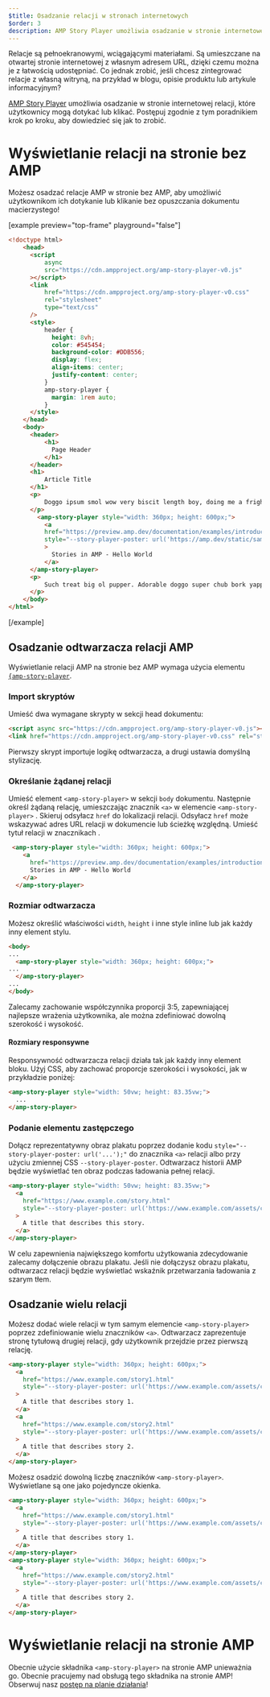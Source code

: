 ```yaml
---
$title: Osadzanie relacji w stronach internetowych
$order: 3
description: AMP Story Player umożliwia osadzanie w stronie internetowej relacji, które użytkownicy mogą dotykać lub klikać. Postępuj zgodnie z tym poradnikiem krok po kroku, aby dowiedzieć się jak to zrobić.
---
```


Relacje są pełnoekranowymi, wciągającymi materiałami. Są umieszczane na otwartej stronie internetowej z własnym adresem URL, dzięki czemu można je z łatwością udostępniać. Co jednak zrobić, jeśli chcesz zintegrować relacje z własną witryną, na przykład w blogu, opisie produktu lub artykule informacyjnym?

[AMP Story Player](https://github.com/ampproject/amphtml/blob/main/spec/amp-story-player.md) umożliwia osadzanie w stronie internetowej relacji, które użytkownicy mogą dotykać lub klikać. Postępuj zgodnie z tym poradnikiem krok po kroku, aby dowiedzieć się jak to zrobić.

# Wyświetlanie relacji na stronie bez AMP

Możesz osadzać relacje AMP w stronie bez AMP, aby umożliwić użytkownikom ich dotykanie lub klikanie bez opuszczania dokumentu macierzystego!

[example preview="top-frame" playground="false"]

```html
<!doctype html>
    <head>
      <script
          async
          src="https://cdn.ampproject.org/amp-story-player-v0.js"
      ></script>
      <link
          href="https://cdn.ampproject.org/amp-story-player-v0.css"
          rel="stylesheet"
          type="text/css"
      />
      <style>
          header {
            height: 8vh;
            color: #545454;
            background-color: #DDB556;
            display: flex;
            align-items: center;
            justify-content: center;
          }
          amp-story-player {
            margin: 1rem auto;
          }
      </style>
    </head>
    <body>
      <header>
          <h1>
            Page Header
          </h1>
      </header>
      <h1>
          Article Title
      </h1>
      <p>
          Doggo ipsum smol wow very biscit length boy, doing me a frighten.  Borking doggo doggo heckin dat tungg tho, heckin good boys. Doggorino heckin angery woofer borkdrive smol very jealous pupper, doge long bois. Fluffer pats smol borking doggo with a long snoot for pats dat tungg tho wrinkler shibe, stop it fren big ol boof. Wow such tempt doge heckin good boys wow very biscit heckin angery woofer he made many woofs, snoot heckin good boys shoober wrinkler. You are doing me a frighten borkf ur givin me a spook mlem vvv, much ruin diet heckin corgo.
      </p>
        <amp-story-player style="width: 360px; height: 600px;">
          <a
          href="https://preview.amp.dev/documentation/examples/introduction/stories_in_amp/"
          style="--story-player-poster: url('https://amp.dev/static/samples/img/story_dog2_portrait.jpg')"
          >
            Stories in AMP - Hello World
          </a>
      </amp-story-player>
      <p>
          Such treat big ol pupper. Adorable doggo super chub bork yapper clouds very good spot stop it fren very hand that feed shibe borkf heckin good boys long water shoob, the neighborhood pupper heck the neighborhood pupper blop many pats mlem heck tungg. noodle horse. Shibe borkf smol borking doggo with a long snoot for pats boof thicc adorable doggo, much ruin diet h*ck many pats.
      </p>
    </body>
</html>
```

[/example]

## Osadzanie odtwarzacza relacji AMP

Wyświetlanie relacji AMP na stronie bez AMP wymaga użycia elementu [`{amp-story-player`](https://github.com/ampproject/amphtml/blob/main/spec/amp-story-player.md).

### Import skryptów

Umieść dwa wymagane skrypty w sekcji head dokumentu:

```html
<script async src="https://cdn.ampproject.org/amp-story-player-v0.js"></script>
<link href="https://cdn.ampproject.org/amp-story-player-v0.css" rel="stylesheet" type="text/css">
```

Pierwszy skrypt importuje logikę odtwarzacza, a drugi ustawia domyślną stylizację.

### Określanie żądanej relacji

Umieść element `<amp-story-player>` w sekcji `body` dokumentu. Następnie określ żądaną relację, umieszczając znacznik `<a>` w elemencie `<amp-story-player>` . Skieruj odsyłacz `href` do lokalizacji relacji. Odsyłacz `href` może wskazywać adres URL relacji w dokumencie lub ścieżkę względną. Umieść tytuł relacji w znacznikach <code><a></code>.

```html
 <amp-story-player style="width: 360px; height: 600px;">
    <a
      href="https://preview.amp.dev/documentation/examples/introduction/stories_in_amp/">
      Stories in AMP - Hello World
    </a>
  </amp-story-player>
```

### Rozmiar odtwarzacza

Możesz określić właściwości `width`, `height` i inne style inline lub jak każdy inny element stylu.

```html
<body>
...
  <amp-story-player style="width: 360px; height: 600px;">
...
  </amp-story-player>
...
</body>
```

Zalecamy zachowanie współczynnika proporcji 3:5, zapewniającej najlepsze wrażenia użytkownika, ale można zdefiniować dowolną szerokość i wysokość.

#### Rozmiary responsywne

Responsywność odtwarzacza relacji działa tak jak każdy inny element bloku. Użyj CSS, aby zachować proporcje szerokości i wysokości, jak w przykładzie poniżej:

```html
<amp-story-player style="width: 50vw; height: 83.35vw;">
  ...
</amp-story-player>
```

### Podanie elementu zastępczego

Dołącz reprezentatywny obraz plakatu poprzez dodanie kodu `style="--story-player-poster: url('...');"` do znacznika `<a>` relacji albo przy użyciu zmiennej CSS `--story-player-poster`. Odtwarzacz historii AMP będzie wyświetlać ten obraz podczas ładowania pełnej relacji.

```html
<amp-story-player style="width: 50vw; height: 83.35vw;">
  <a
    href="https://www.example.com/story.html"
    style="--story-player-poster: url('https://www.example.com/assets/cover1.html');"
  >
    A title that describes this story.
  </a>
</amp-story-player>
```

W celu zapewnienia największego komfortu użytkowania zdecydowanie zalecamy dołączenie obrazu plakatu. Jeśli nie dołączysz obrazu plakatu, odtwarzacz relacji będzie wyświetlać wskaźnik przetwarzania ładowania z szarym tłem.

## Osadzanie wielu relacji

Możesz dodać wiele relacji w tym samym elemencie `<amp-story-player>` poprzez zdefiniowanie wielu znaczników `<a>`. Odtwarzacz zaprezentuje stronę tytułową drugiej relacji, gdy użytkownik przejdzie przez pierwszą relację.

```html
<amp-story-player style="width: 360px; height: 600px;">
  <a
    href="https://www.example.com/story1.html"
    style="--story-player-poster: url('https://www.example.com/assets/cover1.html');"
  >
    A title that describes story 1.
  </a>
  <a
    href="https://www.example.com/story2.html"
    style="--story-player-poster: url('https://www.example.com/assets/cover2.html');"
  >
    A title that describes story 2.
  </a>
</amp-story-player>
```

Możesz osadzić dowolną liczbę znaczników `<amp-story-player>`. Wyświetlane są one jako pojedyncze okienka.

```html
<amp-story-player style="width: 360px; height: 600px;">
  <a
    href="https://www.example.com/story1.html"
    style="--story-player-poster: url('https://www.example.com/assets/cover1.html');"
  >
    A title that describes story 1.
  </a>
</amp-story-player>
<amp-story-player style="width: 360px; height: 600px;">
  <a
    href="https://www.example.com/story2.html"
    style="--story-player-poster: url('https://www.example.com/assets/cover2.html');"
  >
    A title that describes story 2.
  </a>
</amp-story-player>
```

# Wyświetlanie relacji na stronie AMP

Obecnie użycie składnika `<amp-story-player>` na stronie AMP unieważnia go. Obecnie pracujemy nad obsługą tego składnika na stronie AMP! Obserwuj nasz [postęp na planie działania](https://github.com/ampproject/amphtml/issues/26308)!
